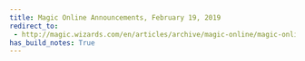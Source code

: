 ```yaml
---
title: Magic Online Announcements, February 19, 2019
redirect_to:
 - http://magic.wizards.com/en/articles/archive/magic-online/magic-online-announcements-february-2019-02-19
has_build_notes: True
---
```

